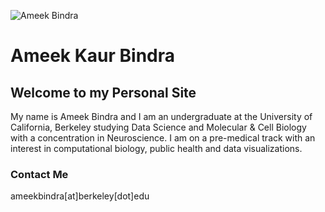 ![Ameek Bindra](
        Ameeki.github.io/Ameek.JPG
      )
      
# Ameek Kaur Bindra

## Welcome to my Personal Site

My name is Ameek Bindra and I am an undergraduate at the University of California, Berkeley studying Data Science and Molecular & Cell Biology with a concentration in Neuroscience. I am on a pre-medical track with an interest in computational biology, public health and data visualizations.

### Contact Me
ameekbindra[at]berkeley[dot]edu
